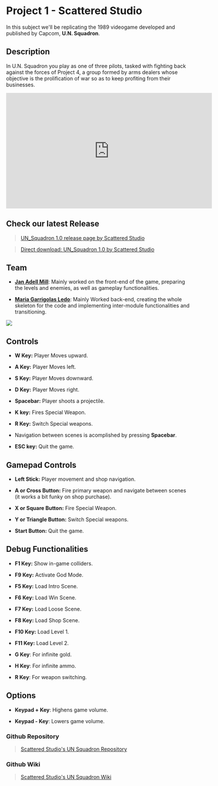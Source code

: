 # Project 1 - Scattered Studio
In this subject we'll be replicating the 1989 videogame developed and published by Capcom, **U.N. Squadron**.

## Description

In U.N. Squadron you play as one of three pilots, tasked with fighting back against the forces of Project 4, a group formed by arms dealers whose objective is the prolification of war so as to keep profiting from their businesses.

<iframe width="560" height="315" src="https://www.youtube.com/embed/2bDKj-s_wY4" frameborder="0" allow="accelerometer; autoplay; encrypted-media; gyroscope; picture-in-picture" allowfullscreen></iframe>


## Check our latest Release

> [UN_Squadron 1.0 release page by Scattered Studio](https://github.com/JanAdell/ScatteredStudio-_U.N._Squadron/releases/tag/1.0)

> [Direct download: UN_Squadron 1.0 by Scattered Studio](https://github.com/JanAdell/ScatteredStudio-_U.N._Squadron/releases/download/1.0/UN_Squadron_1.0_By_Scattered_Studio.zip)


## Team

* **[Jan Adell Mill](https://github.com/JanAdell)**: Mainly worked on the front-end of the game, preparing the levels and enemies, as well as gameplay functionalities. 


* **[Maria Garrigolas Ledo](https://github.com/Meeeri08)**: Mainly Worked back-end, creating the whole skeleton for the code and implementing inter-module functionalities and transitioning.

 ![](https://raw.githubusercontent.com/JanAdell/ScatteredStudio-_U.N._Squadron/master/Wiki%20Contents/Home/foto_grup_1_1.jpg)

## Controls

* **W Key:** Player Moves upward.

* **A Key:** Player Moves left.

* **S Key:** Player Moves downward.

* **D Key:** Player Moves right.

* **Spacebar:** Player shoots a projectile.

* **K key:** Fires Special Weapon.

* **R Key:** Switch Special weapons.

* Navigation between scenes is acomplished by pressing **Spacebar**.

* **ESC key:** Quit the game.

## Gamepad Controls

* **Left Stick:** Player movement and shop navigation.

* **A or Cross Button:** Fire primary weapon and navigate between scenes (it works a bit funky on shop purchase).

* **X or Square Button:** Fire Special Weapon.

* **Y or Triangle Button:** Switch Special weapons.

* **Start Button:** Quit the game.

## Debug Functionalities

* **F1 Key:** Show in-game colliders.

* **F9 Key:** Activate God Mode.

* **F5 Key:** Load Intro Scene.

* **F6 Key:** Load Win Scene.

* **F7 Key:** Load Loose Scene.

* **F8 Key:** Load Shop Scene.

* **F10 Key:** Load Level 1.

* **F11 Key:** Load Level 2.

* **G Key**: For infinite gold.

* **H Key**: For infinite ammo.

* **R Key**: For weapon switching.

## Options

* **Keypad + Key**: Highens game volume.

* **Keypad - Key**: Lowers game volume.
 
 
### Github Repository

> [Scattered Studio's UN Squadron Repository](https://github.com/JanAdell/ScatteredStudio-_U.N._Squadron)

### Github Wiki

> [Scattered Studio's UN Squadron Wiki](https://github.com/JanAdell/ScatteredStudio-_U.N._Squadron/wiki)





